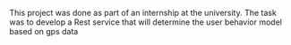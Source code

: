 This project was done as part of an internship at the university.
The task was to develop a Rest service that will determine the user behavior model based on gps data
